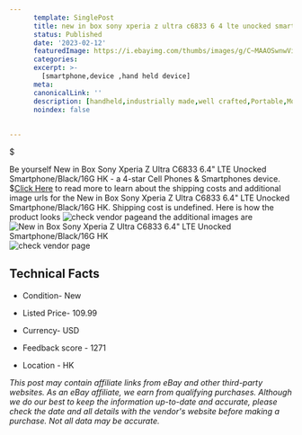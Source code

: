 ```yaml
---
      template: SinglePost
      title: new in box sony xperia z ultra c6833 6 4 lte unocked smartphone black 16g hk
      status: Published
      date: '2023-02-12'
      featuredImage: https://i.ebayimg.com/thumbs/images/g/C~MAAOSwnwVi0VKV/s-l225.jpg
      categories: 
      excerpt: >-
        [smartphone,device ,hand held device]
      meta:
      canonicalLink: ''
      description: [handheld,industrially made,well crafted,Portable,Mobile,Compact,Convenient,Lightweight,Maneuverable,Man-portable,Miniature,Carriable,Hand-held,Light,Holdable,Transportable,Mobile device,Pocket-sized,On-the-go,Wireless,Cordless,Compact size,Convenient size, smartphone,device ,hand held device]
      noindex: false
      
        
---
```

$

Be yourself New in Box  Sony Xperia Z Ultra C6833 6.4"  LTE Unocked Smartphone/Black/16G HK - a 4-star Cell Phones & Smartphones device.
$[Click Here](https://www.ebay.com/itm/403776697428?hash=item5e02f77454%3Ag%3AC%7EMAAOSwnwVi0VKV&mkevt=1&mkcid=1&mkrid=711-53200-19255-0&campid=%253CePNCampaignId%253E&customid=%253CreferenceId%253E&toolid=10049) to read more to learn about the shipping costs and additional image urls for the New in Box  Sony Xperia Z Ultra C6833 6.4"  LTE Unocked Smartphone/Black/16G HK. Shipping cost is undefined. Here is how the product looks ![check vendor page](https://i.ebayimg.com/thumbs/images/g/C~MAAOSwnwVi0VKV/s-l225.jpg)and the additional images are![New in Box  Sony Xperia Z Ultra C6833 6.4"  LTE Unocked Smartphone/Black/16G HK](https://i.ebayimg.com/images/g/C~MAAOSwnwVi0VKV/s-l960.jpg)![check vendor page](https://origin-galleryplus.ebayimg.com/ws/web/403776697428_2_0_1/225x225.jpg,https://origin-galleryplus.ebayimg.com/ws/web/403776697428_3_0_1/225x225.jpg,https://origin-galleryplus.ebayimg.com/ws/web/403776697428_4_0_1/225x225.jpg,https://origin-galleryplus.ebayimg.com/ws/web/403776697428_5_0_1/225x225.jpg)



 ## Technical Facts 



     
      

 - Condition- New 


      

 - Listed Price- 109.99 


      

 - Currency- USD 


      

 - Feedback score - 1271 


      

 - Location - HK 


      
      

 *_This post may contain affiliate links from eBay and other third-party websites. As an eBay affiliate, we earn from qualifying purchases. Although we do our best to keep the information up-to-date and accurate, please check the date and all details with the vendor's website before making a purchase. Not all data may be accurate._*






